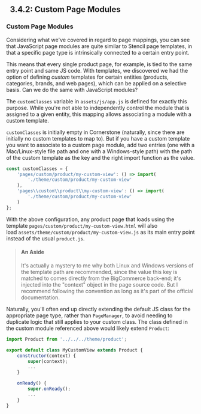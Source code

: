  
##   3.4.2: Custom Page Modules

### Custom Page Modules

Considering what we've covered in regard to page mappings, you can see that JavaScript page modules are quite similar to Stencil page templates, in that a specific page type is intrinsically connected to a certain entry point.

This means that every single product page, for example, is tied to the same entry point and same JS code. With templates, we discovered we had the option of defining _custom_ templates for certain entities (products, categories, brands, and web pages), which can be applied on a selective basis. Can we do the same with JavaScript modules?

The `customClasses` variable in `assets/js/app.js` is defined for exactly this purpose. While you're not able to independently control the module that is assigned to a given entity, this mapping allows associating a module with a custom template.

`customClasses` is initially empty in Cornerstone (naturally, since there are initially no custom templates to map to). But if you have a custom template you want to associate to a custom page module, add two entries (one with a Mac/Linux-style file path and one with a Windows-style path) with the path of the custom template as the key and the right import function as the value.

```javascript
const customClasses = {
    'pages/custom/product/my-custom-view': () => import(
        './theme/custom/product/my-custom-view'
    ),
    'pages\\custom\\product\\my-custom-view': () => import(
        './theme/custom/product/my-custom-view'
    )
};
```

With the above configuration, any product page that loads using the template `pages/custom/product/my-custom-view.html` will also load `assets/theme/custom/product/my-custom-view.js` as its main entry point instead of the usual `product.js`.

> #### An Aside
> 
> It's actually a mystery to me why both Linux and Windows versions of the template path are recommended, since the value this key is matched to comes directly from the BigCommerce back-end; it's injected into the "context" object in the page source code. But I recommend following the convention as long as it's part of the official documentation.

Naturally, you'll often end up directly extending the default JS class for the appropriate page type, rather than `PageManager`, to avoid needing to duplicate logic that still applies to your custom class. The class defined in the custom module referenced above would likely extend `Product`:

```javascript
import Product from '../../../theme/product';

export default class MyCustomView extends Product {
    constructor(context) {
        super(context);
        ...
    }

    onReady() {
        super.onReady();
        ...
    }
}
```

  